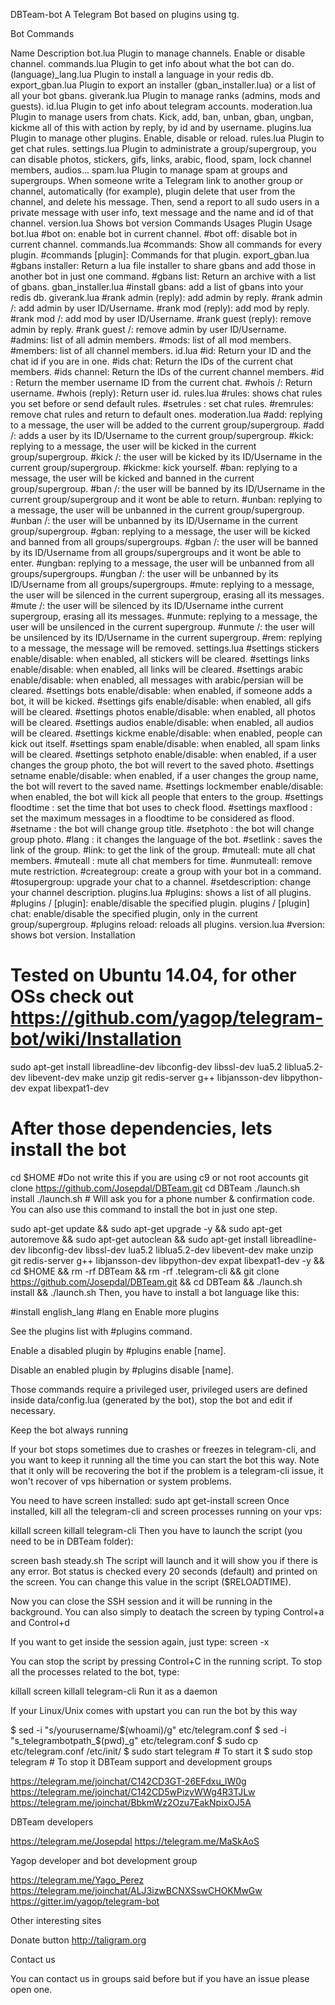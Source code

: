 DBTeam-bot
A Telegram Bot based on plugins using tg.

Bot Commands

Name	Description
bot.lua	Plugin to manage channels. Enable or disable channel.
commands.lua	Plugin to get info about what the bot can do.
(language)_lang.lua	Plugin to install a language in your redis db.
export_gban.lua	Plugin to export an installer (gban_installer.lua) or a list of all your bot gbans.
giverank.lua	Plugin to manage ranks (admins, mods and guests).
id.lua	Plugin to get info about telegram accounts.
moderation.lua	Plugin to manage users from chats. Kick, add, ban, unban, gban, ungban, kickme all of this with action by reply, by id and by username.
plugins.lua	Plugin to manage other plugins. Enable, disable or reload.
rules.lua	Plugin to get chat rules.
settings.lua	Plugin to administrate a group/supergroup, you can disable photos, stickers, gifs, links, arabic, flood, spam, lock channel members, audios...
spam.lua	Plugin to manage spam at groups and supergroups. When someone write a Telegram link to another group or channel, automatically (for example), plugin delete that user from the channel, and delete his message. Then, send a report to all sudo users in a private message with user info, text message and the name and id of that channel.
version.lua	Shows bot version
Commands Usages
Plugin	Usage
bot.lua	#bot on: enable bot in current channel.
#bot off: disable bot in current channel.
commands.lua	#commands: Show all commands for every plugin.
#commands [plugin]: Commands for that plugin.
export_gban.lua	#gbans installer: Return a lua file installer to share gbans and add those in another bot in just one command.
#gbans list: Return an archive with a list of gbans.
gban_installer.lua	#install gbans: add a list of gbans into your redis db.
giverank.lua	#rank admin (reply): add admin by reply.
#rank admin /: add admin by user ID/Username.
#rank mod (reply): add mod by reply.
#rank mod /: add mod by user ID/Username.
#rank guest (reply): remove admin by reply.
#rank guest /: remove admin by user ID/Username.
#admins: list of all admin members.
#mods: list of all mod members.
#members: list of all channel members.
id.lua	#id: Return your ID and the chat id if you are in one.
#ids chat: Return the IDs of the current chat members.
#ids channel: Return the IDs of the current channel members.
#id : Return the member username ID from the current chat.
#whois /: Return username.
#whois (reply): Return user id.
rules.lua	#rules: shows chat rules you set before or send default rules.
#setrules : set chat rules. #remrules: remove chat rules and return to default ones.
moderation.lua	#add: replying to a message, the user will be added to the current group/supergroup.
#add /: adds a user by its ID/Username to the current group/supergroup.
#kick: replying to a message, the user will be kicked in the current group/supergroup.
#kick /: the user will be kicked by its ID/Username in the current group/supergroup.
#kickme: kick yourself.
#ban: replying to a message, the user will be kicked and banned in the current group/supergroup.
#ban /: the user will be banned by its ID/Username in the current group/supergroup and it wont be able to return.
#unban: replying to a message, the user will be unbanned in the current group/supergroup.
#unban /: the user will be unbanned by its ID/Username in the current group/supergroup.
#gban: replying to a message, the user will be kicked and banned from all groups/supergroups.
#gban /: the user will be banned by its ID/Username from all groups/supergroups and it wont be able to enter.
#ungban: replying to a message, the user will be unbanned from all groups/supergroups.
#ungban /: the user will be unbanned by its ID/Username from all groups/supergroups.
#mute: replying to a message, the user will be silenced in the current supergroup, erasing all its messages.
#mute /: the user will be silenced by its ID/Username inthe current supergroup, erasing all its messages.
#unmute: replying to a message, the user will be unsilenced in the current supergroup.
#unmute /: the user will be unsilenced by its ID/Username in the current supergroup.
#rem: replying to a message, the message will be removed.
settings.lua	#settings stickers enable/disable: when enabled, all stickers will be cleared.
#settings links enable/disable: when enabled, all links will be cleared.
#settings arabic enable/disable: when enabled, all messages with arabic/persian will be cleared.
#settings bots enable/disable: when enabled, if someone adds a bot, it will be kicked.
#settings gifs enable/disable: when enabled, all gifs will be cleared.
#settings photos enable/disable: when enabled, all photos will be cleared.
#settings audios enable/disable: when enabled, all audios will be cleared.
#settings kickme enable/disable: when enabled, people can kick out itself.
#settings spam enable/disable: when enabled, all spam links will be cleared.
#settings setphoto enable/disable: when enabled, if a user changes the group photo, the bot will revert to the saved photo.
#settings setname enable/disable: when enabled, if a user changes the group name, the bot will revert to the saved name.
#settings lockmember enable/disable: when enabled, the bot will kick all people that enters to the group.
#settings floodtime : set the time that bot uses to check flood.
#settings maxflood : set the maximum messages in a floodtime to be considered as flood.
#setname : the bot will change group title.
#setphoto : the bot will change group photo.
#lang : it changes the language of the bot.
#setlink : saves the link of the group.
#link: to get the link of the group.
#muteall: mute all chat members.
#muteall : mute all chat members for time.
#unmuteall: remove mute restriction.
#creategroup: create a group with your bot in a command.
#tosupergroup: upgrade your chat to a channel.
#setdescription: change your channel description.
plugins.lua	#plugins: shows a list of all plugins.
#plugins / [plugin]: enable/disable the specified plugin.
plugins / [plugin] chat: enable/disable the specified plugin, only in the current group/supergroup.
#plugins reload: reloads all plugins.
version.lua	#version: shows bot version.
Installation

# Tested on Ubuntu 14.04, for other OSs check out https://github.com/yagop/telegram-bot/wiki/Installation
sudo apt-get install libreadline-dev libconfig-dev libssl-dev lua5.2 liblua5.2-dev libevent-dev make unzip git redis-server g++ libjansson-dev libpython-dev expat libexpat1-dev
# After those dependencies, lets install the bot
cd $HOME #Do not write this if you are using c9 or not root accounts
git clone https://github.com/Josepdal/DBTeam.git
cd DBTeam
./launch.sh install
./launch.sh # Will ask you for a phone number & confirmation code.
You can also use this command to install the bot in just one step.

sudo apt-get update && sudo apt-get upgrade -y && sudo apt-get autoremove && sudo apt-get autoclean && sudo apt-get install libreadline-dev libconfig-dev libssl-dev lua5.2 liblua5.2-dev libevent-dev make unzip git redis-server g++ libjansson-dev libpython-dev expat libexpat1-dev -y && cd $HOME && rm -rf DBTeam && rm -rf .telegram-cli && git clone https://github.com/Josepdal/DBTeam.git && cd DBTeam && ./launch.sh install && ./launch.sh
Then, you have to install a bot language like this:

#install english_lang
#lang en
Enable more plugins

See the plugins list with #plugins command.

Enable a disabled plugin by #plugins enable [name].

Disable an enabled plugin by #plugins disable [name].

Those commands require a privileged user, privileged users are defined inside data/config.lua (generated by the bot), stop the bot and edit if necessary.

Keep the bot always running

If your bot stops sometimes due to crashes or freezes in telegram-cli, and you want to keep it running all the time you can start the bot this way. Note that it only will be recovering the bot if the problem is a telegram-cli issue, it won't recover of vps hibernation or system problems.

You need to have screen installed: sudo apt get-install screen
Once installed, kill all the telegram-cli and screen processes running on your vps:

killall screen
killall telegram-cli
Then you have to launch the script (you need to be in DBTeam folder):

screen bash steady.sh
The script will launch and it will show you if there is any error.
Bot status is checked every 20 seconds (default) and printed on the screen. You can change this value in the script ($RELOADTIME).

Now you can close the SSH session and it will be running in the background. You can also simply to deatach the screen by typing Control+a and Control+d

If you want to get inside the session again, just type: screen -x

You can stop the script by pressing Control+C in the running script. To stop all the processes related to the bot, type:

killall screen
killall telegram-cli
Run it as a daemon

If your Linux/Unix comes with upstart you can run the bot by this way

$ sed -i "s/yourusername/$(whoami)/g" etc/telegram.conf
$ sed -i "s_telegrambotpath_$(pwd)_g" etc/telegram.conf
$ sudo cp etc/telegram.conf /etc/init/
$ sudo start telegram # To start it
$ sudo stop telegram # To stop it
DBTeam support and development groups

https://telegram.me/joinchat/C142CD3GT-26EFdxu_lW0g https://telegram.me/joinchat/C142CD5wPizyWWg4R3TJLw https://telegram.me/joinchat/BbkmWz2Ozu7EakNpixOJ5A

DBTeam developers

https://telegram.me/Josepdal https://telegram.me/MaSkAoS

Yagop developer and bot development group

https://telegram.me/Yago_Perez https://telegram.me/joinchat/ALJ3izwBCNXSswCHOKMwGw https://gitter.im/yagop/telegram-bot

Other interesting sites

Donate button http://taligram.org

Contact us

You can contact us in groups said before but if you have an issue please open one.
